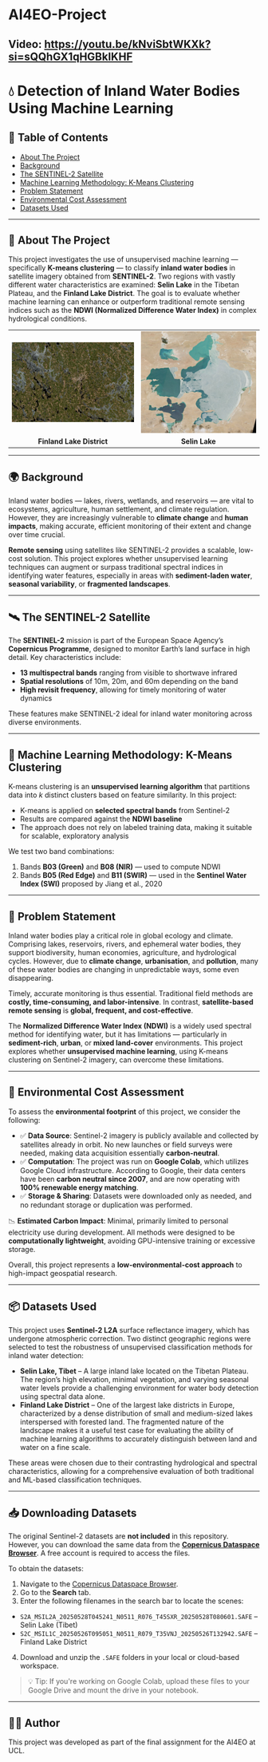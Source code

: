 # AI4EO-Project
Video: https://youtu.be/kNviSbtWKXk?si=sQQhGX1qHGBkIKHF
---

# 💧 Detection of Inland Water Bodies Using Machine Learning

## 📑 Table of Contents

* [About The Project](#about-the-project)
* [Background](#background)
* [The SENTINEL-2 Satellite](#the-sentinel-2-satellite)
* [Machine Learning Methodology: K-Means Clustering](#machine-learning-methodology-k-means-clustering)
* [Problem Statement](#problem-statement)
* [Environmental Cost Assessment](#environmental-cost-assessment)
* [Datasets Used](#datasets-used)
---

## 📌 About The Project

This project investigates the use of unsupervised machine learning — specifically **K-means clustering** — to classify **inland water bodies** in satellite imagery obtained from **SENTINEL-2**. Two regions with vastly different water characteristics are examined: **Selin Lake** in the Tibetan Plateau, and the **Finland Lake District**. The goal is to evaluate whether machine learning can enhance or outperform traditional remote sensing indices such as the **NDWI (Normalized Difference Water Index)** in complex hydrological conditions.
<table>
  <tr>
    <td><img src="image/finland lake district.jpg" alt="Finland Lake District" width="100%"></td>
    <td><img src="image/siling lake.jpg" alt="Siling Lake" width="100%"></td>
  </tr>
  <tr>
    <td align="center"><strong>Finland Lake District</strong></td>
    <td align="center"><strong>Selin Lake </strong></td>
  </tr>
</table>

---

## 🌍 Background

Inland water bodies — lakes, rivers, wetlands, and reservoirs — are vital to ecosystems, agriculture, human settlement, and climate regulation. However, they are increasingly vulnerable to **climate change** and **human impacts**, making accurate, efficient monitoring of their extent and change over time crucial.

**Remote sensing** using satellites like SENTINEL-2 provides a scalable, low-cost solution. This project explores whether unsupervised learning techniques can augment or surpass traditional spectral indices in identifying water features, especially in areas with **sediment-laden water**, **seasonal variability**, or **fragmented landscapes**.

---

## 🛰️ The SENTINEL-2 Satellite

The **SENTINEL-2** mission is part of the European Space Agency’s **Copernicus Programme**, designed to monitor Earth’s land surface in high detail. Key characteristics include:

* **13 multispectral bands** ranging from visible to shortwave infrared
* **Spatial resolutions** of 10m, 20m, and 60m depending on the band
* **High revisit frequency**, allowing for timely monitoring of water dynamics

These features make SENTINEL-2 ideal for inland water monitoring across diverse environments.

---

## 🤖 Machine Learning Methodology: K-Means Clustering

K-means clustering is an **unsupervised learning algorithm** that partitions data into *k* distinct clusters based on feature similarity. In this project:

* K-means is applied on **selected spectral bands** from Sentinel-2
* Results are compared against the **NDWI baseline**
* The approach does not rely on labeled training data, making it suitable for scalable, exploratory analysis

We test two band combinations:

1. Bands **B03 (Green)** and **B08 (NIR)** — used to compute NDWI
2. Bands **B05 (Red Edge)** and **B11 (SWIR)** — used in the **Sentinel Water Index (SWI)** proposed by Jiang et al., 2020

---

## 🧠 Problem Statement

Inland water bodies play a critical role in global ecology and climate. Comprising lakes, reservoirs, rivers, and ephemeral water bodies, they support biodiversity, human economies, agriculture, and hydrological cycles. However, due to **climate change**, **urbanisation**, and **pollution**, many of these water bodies are changing in unpredictable ways, some even disappearing.

Timely, accurate monitoring is thus essential. Traditional field methods are **costly, time-consuming, and labor-intensive**. In contrast, **satellite-based remote sensing** is **global, frequent, and cost-effective**.

The **Normalized Difference Water Index (NDWI)** is a widely used spectral method for identifying water, but it has limitations — particularly in **sediment-rich**, **urban**, or **mixed land-cover** environments. This project explores whether **unsupervised machine learning**, using K-means clustering on Sentinel-2 imagery, can overcome these limitations.

---

## 🌱 Environmental Cost Assessment

To assess the **environmental footprint** of this project, we consider the following:

* ✅ **Data Source**: Sentinel-2 imagery is publicly available and collected by satellites already in orbit. No new launches or field surveys were needed, making data acquisition essentially **carbon-neutral**.
* ✅ **Computation**: The project was run on **Google Colab**, which utilizes Google Cloud infrastructure. According to Google, their data centers have been **carbon neutral since 2007**, and are now operating with **100% renewable energy matching**.
* ✅ **Storage & Sharing**: Datasets were downloaded only as needed, and no redundant storage or duplication was performed.

📉 **Estimated Carbon Impact**: Minimal, primarily limited to personal electricity use during development. All methods were designed to be **computationally lightweight**, avoiding GPU-intensive training or excessive storage.

Overall, this project represents a **low-environmental-cost approach** to high-impact geospatial research.

---

## 📦 Datasets Used

This project uses **Sentinel-2 L2A** surface reflectance imagery, which has undergone atmospheric correction. Two distinct geographic regions were selected to test the robustness of unsupervised classification methods for inland water detection:

* **Selin Lake, Tibet** – A large inland lake located on the Tibetan Plateau. The region’s high elevation, minimal vegetation, and varying seasonal water levels provide a challenging environment for water body detection using spectral data alone.
* **Finland Lake District** – One of the largest lake districts in Europe, characterized by a dense distribution of small and medium-sized lakes interspersed with forested land. The fragmented nature of the landscape makes it a useful test case for evaluating the ability of machine learning algorithms to accurately distinguish between land and water on a fine scale.

These areas were chosen due to their contrasting hydrological and spectral characteristics, allowing for a comprehensive evaluation of both traditional and ML-based classification techniques.

---

## 📥 Downloading Datasets

The original Sentinel-2 datasets are **not included** in this repository. However, you can download the same data from the **[Copernicus Dataspace Browser](https://dataspace.copernicus.eu/)**. A free account is required to access the files.

To obtain the datasets:

1. Navigate to the [Copernicus Dataspace Browser](https://dataspace.copernicus.eu/).
2. Go to the **Search** tab.
3. Enter the following filenames in the search bar to locate the scenes:

* `S2A_MSIL2A_20250528T045241_N0511_R076_T45SXR_20250528T080601.SAFE` – Selin Lake (Tibet)
* `S2C_MSIL1C_20250526T095051_N0511_R079_T35VNJ_20250526T132942.SAFE` – Finland Lake District

4. Download and unzip the `.SAFE` folders in your local or cloud-based workspace.

> 💡 Tip: If you're working on Google Colab, upload these files to your Google Drive and mount the drive in your notebook.


---

## 👩‍💻 Author

This project was developed as part of the final assignment for the AI4EO at UCL.


